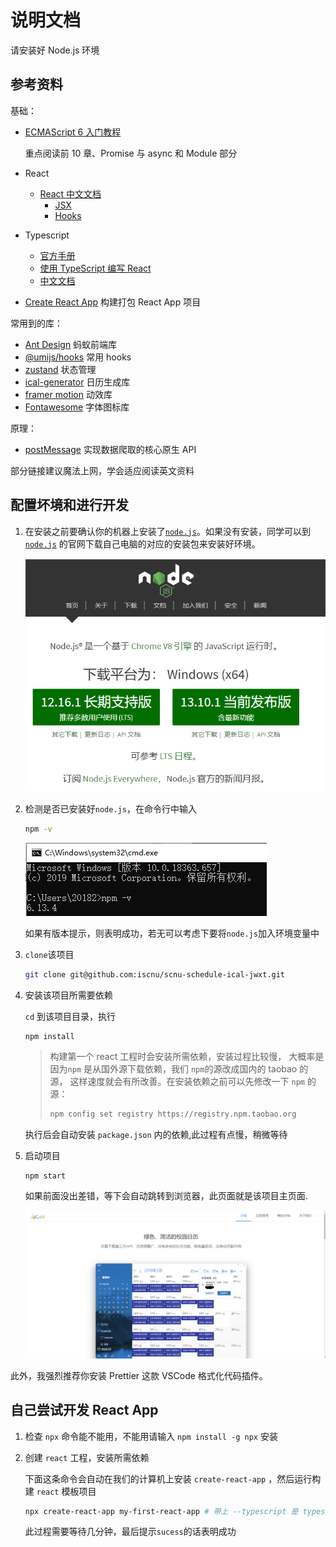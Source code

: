 # 说明文档

请安装好 Node.js 环境

## 参考资料

基础：

- [ECMAScript 6 入门教程](https://es6.ruanyifeng.com)

  重点阅读前 10 章、Promise 与 async 和 Module 部分

- React
  - [React 中文文档](https://react.docschina.org)
    - [JSX](https://react.docschina.org/docs/introducing-jsx.html)
    - [Hooks](https://react.docschina.org/docs/hooks-intro.html)
- Typescript
  - [官方手册](https://www.typescriptlang.org/docs/home.html)
  - [使用 TypeScript 编写 React](https://github.com/typescript-cheatsheets/react-typescript-cheatsheet)
  - [中文文档](https://www.tslang.cn/docs/home.html)
- [Create React App](https://create-react-app.dev) 构建打包 React App 项目

常用到的库：

- [Ant Design](https://ant.design/docs/react/introduce-cn) 蚂蚁前端库
- [@umijs/hooks](https://hooks.umijs.org/zh-CN/hooks) 常用 hooks
- [zustand](https://github.com/react-spring/zustand) 状态管理
- [ical-generator](https://www.npmjs.com/package/ical-generator) 日历生成库
- [framer motion](https://www.framer.com/api/) 动效库
- [Fontawesome](https://fontawesome.com) 字体图标库

原理：

- [postMessage](https://developer.mozilla.org/zh-CN/docs/Web/API/Window/postMessage) 实现数据爬取的核心原生 API

部分链接建议魔法上网，学会适应阅读英文资料

## 配置坏境和进行开发

1. 在安装之前要确认你的机器上安装了[`node.js`](https://nodejs.org/zh-cn/)。如果没有安装，同学可以到 [`node.js`](https://nodejs.org/zh-cn/) 的官网下载自己电脑的对应的安装包来安装好环境。

   ![官网](README.assets/node_js_official_website.png)

2. 检测是否已安装好`node.js`，在命令行中输入

   ```bash
   npm -v
   ```

   ![检查](README.assets/check.png)

   如果有版本提示，则表明成功，若无可以考虑下要将`node.js`加入环境变量中

3. `clone`该项目

   ```bash
   git clone git@github.com:iscnu/scnu-schedule-ical-jwxt.git
   ```

4. 安装该项目所需要依赖

   `cd` 到该项目目录，执行

   ```
   npm install
   ```

   > 构建第一个 react 工程时会安装所需依赖，安装过程比较慢，
   > 大概率是因为`npm` 是从国外源下载依赖，我们 `npm`的源改成国内的 taobao 的源，
   > 这样速度就会有所改善。在安装依赖之前可以先修改一下 `npm` 的源：
   >
   > ```bash
   > npm config set registry https://registry.npm.taobao.org
   > ```

   执行后会自动安装 `package.json` 内的依赖,此过程有点慢，稍微等待

5. 启动项目

   ```bash
   npm start
   ```

   如果前面没出差错，等下会自动跳转到浏览器，此页面就是该项目主页面.

   ![主页](README.assets/website_view.png)

此外，我强烈推荐你安装 Prettier 这款 VSCode 格式化代码插件。

## 自己尝试开发 React App

1. 检查 `npx` 命令能不能用，不能用请输入 `npm install -g npx` 安装

2. 创建 `react` 工程，安装所需依赖

   下面这条命令会自动在我们的计算机上安装 `create-react-app` ，然后运行构建 `react` 模板项目

   ```bash
   npx create-react-app my-first-react-app # 带上 --typescript 是 typescript 语言
   ```

   此过程需要等待几分钟，最后提示`sucess`的话表明成功

